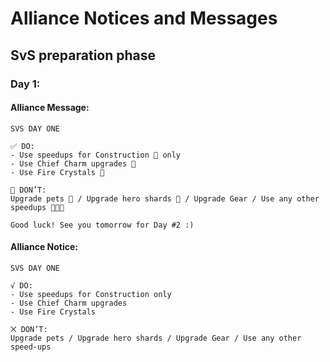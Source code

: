 # Alliance Notices and Messages
## SvS preparation phase
### Day 1:

#### Alliance Message: 


```
SVS DAY ONE

✅ DO:
- Use speedups for Construction  only
- Use Chief Charm upgrades 🔸
- Use Fire Crystals 

🚫 DON’T:
Upgrade pets 🐾 / Upgrade hero shards  / Upgrade Gear / Use any other speedups 

Good luck! See you tomorrow for Day #2 :)
```


#### Alliance Notice: 

```
SVS DAY ONE

√ DO:
- Use speedups for Construction only
- Use Chief Charm upgrades
- Use Fire Crystals

⨉ DON’T:
Upgrade pets / Upgrade hero shards / Upgrade Gear / Use any other speed-ups
```
